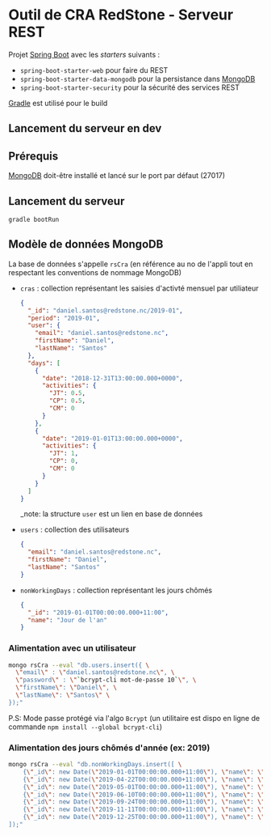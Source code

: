 # Outil de CRA RedStone - Serveur REST

Projet [Spring Boot](https://docs.spring.io/spring-boot/docs/current/reference/htmlsingle/) avec les _starters_ suivants :
 * `spring-boot-starter-web` pour faire du REST
 * `spring-boot-starter-data-mongodb` pour la persistance dans [MongoDB](https://www.mongodb.com/fr)
 * `spring-boot-starter-security` pour la sécurité des services REST
 
[Gradle](https://gradle.org/) est utilisé pour le build

## Lancement du serveur en dev

## Prérequis

[MongoDB](https://www.mongodb.com/fr) doit-être installé et lancé sur le port par défaut (27017)

## Lancement du serveur

`gradle bootRun`

## Modèle de données MongoDB

La base de données s'appelle `rsCra` (en référence au no de l'appli tout en respectant les conventions de nommage MongoDB)

* `cras` : collection représentant les saisies d'activté mensuel par utiliateur
  ```json
  {
    "_id": "daniel.santos@redstone.nc/2019-01",
    "period": "2019-01",
    "user": {
      "email": "daniel.santos@redstone.nc",
      "firstName": "Daniel",
      "lastName": "Santos"
    },
    "days": [
      {
        "date": "2018-12-31T13:00:00.000+0000",
        "activities": {
          "JT": 0.5,
          "CP": 0.5,
          "CM": 0
        }
      },
      {
        "date": "2019-01-01T13:00:00.000+0000",
        "activities": {
          "JT": 1,
          "CP": 0,
          "CM": 0
        }
      }
    ]
  }
  ```
  _note: la structure `user` est un lien en base de données
  
* `users` : collection des utilisateurs
  ```json
  {
    "email": "daniel.santos@redstone.nc",
    "firstName": "Daniel",
    "lastName": "Santos"
  }
  ```
* `nonWorkingDays` : collection représentant les jours chômés
  ```json
  {
    "_id": "2019-01-01T00:00:00.000+11:00",
    "name": "Jour de l'an"
  }
  ```

### Alimentation avec un utilisateur

```bash
mongo rsCra --eval "db.users.insert({ \
  \"email\" : \"daniel.santos@redstone.nc\", \
  \"password\" : \"`bcrypt-cli mot-de-passe 10`\", \
  \"firstName\": \"Daniel\", \
  \"lastName\": \"Santos\" \
});"
```
P.S: Mode passe protégé via l'algo `Bcrypt` (un utilitaire est dispo en ligne de commande `npm install --global bcrypt-cli`)

### Alimentation des jours chômés d'année (ex: 2019)

```bash
mongo rsCra --eval "db.nonWorkingDays.insert([ \
    {\"_id\": new Date(\"2019-01-01T00:00:00.000+11:00\"), \"name\": \"Jour de l'an\"}, \
    {\"_id\": new Date(\"2019-04-22T00:00:00.000+11:00\"), \"name\": \"Pâques\"}, \
    {\"_id\": new Date(\"2019-05-01T00:00:00.000+11:00\"), \"name\": \"Fête du travail\"}, \
    {\"_id\": new Date(\"2019-06-10T00:00:00.000+11:00\"), \"name\": \"Lundi de Pentecôte\"}, \
    {\"_id\": new Date(\"2019-09-24T00:00:00.000+11:00\"), \"name\": \"Fête locale\"}, \
    {\"_id\": new Date(\"2019-11-11T00:00:00.000+11:00\"), \"name\": \"Armistice\"}, \
    {\"_id\": new Date(\"2019-12-25T00:00:00.000+11:00\"), \"name\": \"Noël\"} \
]);"
```
